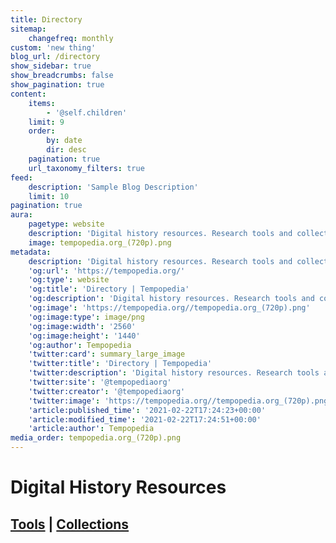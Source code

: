 ```yaml
---
title: Directory
sitemap:
    changefreq: monthly
custom: 'new thing'
blog_url: /directory
show_sidebar: true
show_breadcrumbs: false
show_pagination: true
content:
    items:
        - '@self.children'
    limit: 9
    order:
        by: date
        dir: desc
    pagination: true
    url_taxonomy_filters: true
feed:
    description: 'Sample Blog Description'
    limit: 10
pagination: true
aura:
    pagetype: website
    description: 'Digital history resources. Research tools and collections for digital historians.'
    image: tempopedia.org_(720p).png
metadata:
    description: 'Digital history resources. Research tools and collections for digital historians.'
    'og:url': 'https://tempopedia.org/'
    'og:type': website
    'og:title': 'Directory | Tempopedia'
    'og:description': 'Digital history resources. Research tools and collections for digital historians.'
    'og:image': 'https://tempopedia.org//tempopedia.org_(720p).png'
    'og:image:type': image/png
    'og:image:width': '2560'
    'og:image:height': '1440'
    'og:author': Tempopedia
    'twitter:card': summary_large_image
    'twitter:title': 'Directory | Tempopedia'
    'twitter:description': 'Digital history resources. Research tools and collections for digital historians.'
    'twitter:site': '@tempopediaorg'
    'twitter:creator': '@tempopediaorg'
    'twitter:image': 'https://tempopedia.org//tempopedia.org_(720p).png'
    'article:published_time': '2021-02-22T17:24:23+00:00'
    'article:modified_time': '2021-02-22T17:24:51+00:00'
    'article:author': Tempopedia
media_order: tempopedia.org_(720p).png
---
```


# Digital History Resources
## [Tools](/category:tool) | [Collections](/category:collection)